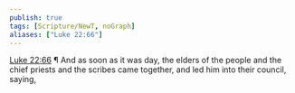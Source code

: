 ```yaml
---
publish: true
tags: [Scripture/NewT, noGraph]
aliases: ["Luke 22:66"]
---
```

[Luke 22:66](https://churchofjesuschrist.org/study/scriptures/nt/luke/22?lang=eng&id=p66#p66) ¶ And as soon as it was day, the elders of the people and the chief priests and the scribes came together, and led him into their council, saying,

